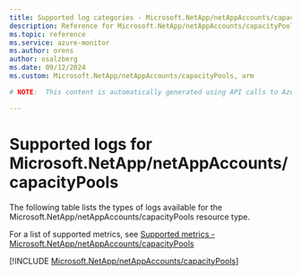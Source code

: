 ```yaml
---
title: Supported log categories - Microsoft.NetApp/netAppAccounts/capacityPools
description: Reference for Microsoft.NetApp/netAppAccounts/capacityPools in Azure Monitor Logs.
ms.topic: reference
ms.service: azure-monitor
ms.author: orens
author: osalzberg
ms.date: 09/12/2024
ms.custom: Microsoft.NetApp/netAppAccounts/capacityPools, arm

# NOTE:  This content is automatically generated using API calls to Azure. Any edits made on these files will be overwritten in the next run of the script. 

---
```





# Supported logs for Microsoft.NetApp/netAppAccounts/capacityPools  
The following table lists the types of logs available for the Microsoft.NetApp/netAppAccounts/capacityPools resource type.
  
  
  
For a list of supported metrics, see [Supported metrics - Microsoft.NetApp/netAppAccounts/capacityPools](../supported-metrics/microsoft-netapp-netappaccounts-capacitypools-metrics.md)  
  

  
[!INCLUDE [Microsoft.NetApp/netAppAccounts/capacityPools](~/reusable-content/ce-skilling/azure/includes/azure-monitor/reference/logs/microsoft-netapp-netappaccounts-capacitypools-logs-include.md)]  
  

